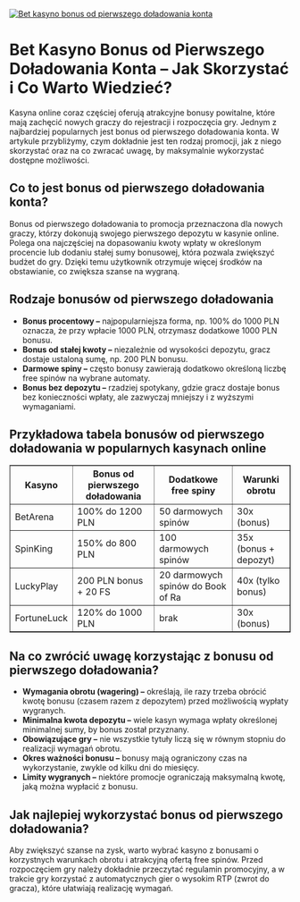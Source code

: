[![Bet kasyno bonus od pierwszego doładowania konta](https://123-caf.pages.dev/gitsignup.png)](https://vrmoo.ru/Bt82HjjY)

<h1>Bet Kasyno Bonus od Pierwszego Doładowania Konta – Jak Skorzystać i Co Warto Wiedzieć?</h1> <p>Kasyna online coraz częściej oferują atrakcyjne bonusy powitalne, które mają zachęcić nowych graczy do rejestracji i rozpoczęcia gry. Jednym z najbardziej popularnych jest bonus od pierwszego doładowania konta. W artykule przybliżymy, czym dokładnie jest ten rodzaj promocji, jak z niego skorzystać oraz na co zwracać uwagę, by maksymalnie wykorzystać dostępne możliwości.</p>  <h2>Co to jest bonus od pierwszego doładowania konta?</h2> <p>Bonus od pierwszego doładowania to promocja przeznaczona dla nowych graczy, którzy dokonują swojego pierwszego depozytu w kasynie online. Polega ona najczęściej na dopasowaniu kwoty wpłaty w określonym procencie lub dodaniu stałej sumy bonusowej, która pozwala zwiększyć budżet do gry. Dzięki temu użytkownik otrzymuje więcej środków na obstawianie, co zwiększa szanse na wygraną.</p>  <h2>Rodzaje bonusów od pierwszego doładowania</h2> <ul>   <li><strong>Bonus procentowy –</strong> najpopularniejsza forma, np. 100% do 1000 PLN oznacza, że przy wpłacie 1000 PLN, otrzymasz dodatkowe 1000 PLN bonusu.</li>   <li><strong>Bonus od stałej kwoty –</strong> niezależnie od wysokości depozytu, gracz dostaje ustaloną sumę, np. 200 PLN bonusu.</li>   <li><strong>Darmowe spiny –</strong> często bonusy zawierają dodatkowo określoną liczbę free spinów na wybrane automaty.</li>   <li><strong>Bonus bez depozytu –</strong> rzadziej spotykany, gdzie gracz dostaje bonus bez konieczności wpłaty, ale zazwyczaj mniejszy i z wyższymi wymaganiami.</li> </ul>  <h2>Przykładowa tabela bonusów od pierwszego doładowania w popularnych kasynach online</h2> <table border="1" cellpadding="8" cellspacing="0">   <thead>     <tr>       <th>Kasyno</th>       <th>Bonus od pierwszego doładowania</th>       <th>Dodatkowe free spiny</th>       <th>Warunki obrotu</th>     </tr>   </thead>   <tbody>     <tr>       <td>BetArena</td>       <td>100% do 1200 PLN</td>       <td>50 darmowych spinów</td>       <td>30x (bonus)</td>     </tr>     <tr>       <td>SpinKing</td>       <td>150% do 800 PLN</td>       <td>100 darmowych spinów</td>       <td>35x (bonus + depozyt)</td>     </tr>     <tr>       <td>LuckyPlay</td>       <td>200 PLN bonus + 20 FS</td>       <td>20 darmowych spinów do Book of Ra</td>       <td>40x (tylko bonus)</td>     </tr>     <tr>       <td>FortuneLuck</td>       <td>120% do 1000 PLN</td>       <td>brak</td>       <td>30x (bonus)</td>     </tr>   </tbody> </table>  <h2>Na co zwrócić uwagę korzystając z bonusu od pierwszego doładowania?</h2> <ul>   <li><strong>Wymagania obrotu (wagering) –</strong> określają, ile razy trzeba obrócić kwotę bonusu (czasem razem z depozytem) przed możliwością wypłaty wygranych.</li>   <li><strong>Minimalna kwota depozytu –</strong> wiele kasyn wymaga wpłaty określonej minimalnej sumy, by bonus został przyznany.</li>   <li><strong>Obowiązujące gry –</strong> nie wszystkie tytuły liczą się w równym stopniu do realizacji wymagań obrotu.</li>   <li><strong>Okres ważności bonusu –</strong> bonusy mają ograniczony czas na wykorzystanie, zwykle od kilku dni do miesięcy.</li>   <li><strong>Limity wygranych –</strong> niektóre promocje ograniczają maksymalną kwotę, jaką można wypłacić z bonusu.</li> </ul>  <h2>Jak najlepiej wykorzystać bonus od pierwszego doładowania?</h2> <p>Aby zwiększyć szanse na zysk, warto wybrać kasyno z bonusami o korzystnych warunkach obrotu i atrakcyjną ofertą free spinów. Przed rozpoczęciem gry należy dokładnie przeczytać regulamin promocyjny, a w trakcie gry korzystać z automatycznych gier o wysokim RTP (zwrot do gracza), które ułatwiają realizację wymagań.</p>